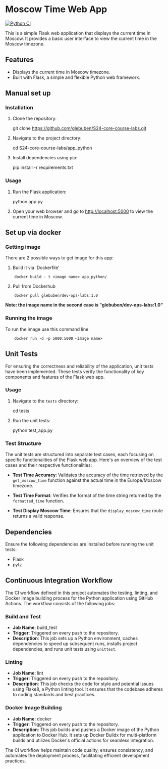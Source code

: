 # Moscow Time Web App
[![Python CI](https://github.com/glebuben/S24-core-course-labs/actions/workflows/CI.yml/badge.svg)](https://github.com/glebuben/S24-core-course-labs/actions/workflows/CI.yml)

This is a simple Flask web application that displays the current time in Moscow. It provides a basic user interface to view the current time in the Moscow timezone.

## Features

- Displays the current time in Moscow timezone.
- Built with Flask, a simple and flexible Python web framework.

## Manual set up
### Installation
1. Clone the repository:

   
    git clone https://github.com/glebuben/S24-core-course-labs.git
    
2. Navigate to the project directory:

   
    cd S24-core-course-labs/app_python
    
3. Install dependencies using pip:

   
    pip install -r requirements.txt
    
### Usage

1. Run the Flask application:

   
    python app.py
    
2. Open your web browser and go to [http://localhost:5000](http://localhost:5000) to view the current time in Moscow.

## Set up via docker
### Getting image
There are 2 possible ways to get image for this app:
1. Build it via 'Dockerfile'
```
    docker build - t <image name> app_python/
```

2. Pull from Dockerhub
```
    docker pull glebuben/dev-ops-labs:1.0
```
**Note: the image name in the second case is "glebuben/dev-ops-labs:1.0"**
### Running the image
To run the image use this command line
```
    docker run -d -p 5000:5000 <image name>
```

## Unit Tests

For ensuring the correctness and reliability of the application, unit tests have been implemented. These tests verify the functionality of key components and features of the Flask web app.

### Usage

1. Navigate to the `tests` directory:

    
    cd tests
   

2. Run the unit tests:

    
    python test_app.py
   

### Test Structure

The unit tests are structured into separate test cases, each focusing on specific functionalities of the Flask web app. Here's an overview of the test cases and their respective functionalities:

- **Test Time Accuracy**: Validates the accuracy of the time retrieved by the `get_moscow_time` function against the actual time in the Europe/Moscow timezone.

- **Test Time Format**: Verifies the format of the time string returned by the `formatted_time` function.

- **Test Display Moscow Time**: Ensures that the `display_moscow_time` route returns a valid response.

## Dependencies

Ensure the following dependencies are installed before running the unit tests:

- Flask
- pytz

## Continuous Integration Workflow

The CI workflow defined in this project automates the testing, linting, and Docker image building process for the Python application using GitHub Actions. The workflow consists of the following jobs:

### Build and Test
- **Job Name**: build_test
- **Trigger**: Triggered on every push to the repository.
- **Description**: This job sets up a Python environment, caches dependencies to speed up subsequent runs, installs project dependencies, and runs unit tests using `unittest`.

### Linting
- **Job Name**: lint
- **Trigger**: Triggered on every push to the repository.
- **Description**: This job checks the code for style and potential issues using Flake8, a Python linting tool. It ensures that the codebase adheres to coding standards and best practices.

### Docker Image Building
- **Job Name**: docker
- **Trigger**: Triggered on every push to the repository.
- **Description**: This job builds and pushes a Docker image of the Python application to Docker Hub. It sets up Docker Buildx for multi-platform builds and utilizes Docker's official actions for seamless integration.

The CI workflow helps maintain code quality, ensures consistency, and automates the deployment process, facilitating efficient development practices.
